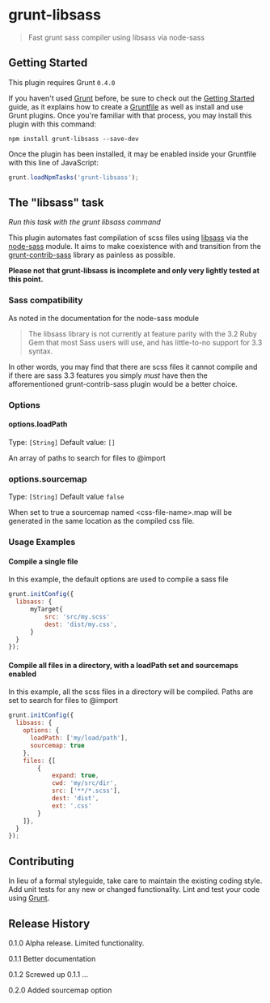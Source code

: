 # grunt-libsass

> Fast grunt sass compiler using libsass via node-sass

## Getting Started
This plugin requires Grunt `0.4.0`

If you haven't used [Grunt](http://gruntjs.com/) before, be sure to check out the [Getting Started](http://gruntjs.com/getting-started) guide, as it explains how to create a [Gruntfile](http://gruntjs.com/sample-gruntfile) as well as install and use Grunt plugins. Once you're familiar with that process, you may install this plugin with this command:

```shell
npm install grunt-libsass --save-dev
```

Once the plugin has been installed, it may be enabled inside your Gruntfile with this line of JavaScript:

```js
grunt.loadNpmTasks('grunt-libsass');
```

## The "libsass" task

*Run this task with the grunt libsass command*

This plugin automates fast compilation of scss files using [libsass](https://github.com/hcatlin/libsass) via the
[node-sass](https://github.com/andrew/node-sass) module. It aims to make coexistence with and transition from the
[grunt-contrib-sass](https://github.com/gruntjs/grunt-contrib-sass) library as painless as possible.

**Please not that grunt-libsass is incomplete and only very lightly tested at this point.**

### Sass compatibility

As noted in the documentation for the node-sass module

> The libsass library is not currently at feature parity with the 3.2 Ruby Gem that most Sass users will use,
> and has little-to-no support for 3.3 syntax.

In other words, you may find that there are scss files it cannot compile and if there are sass 3.3 features you simply
*must* have then the afforementioned grunt-contrib-sass plugin would be a better choice.

### Options

#### options.loadPath
Type: `[String]`
Default value: `[]`

An array of paths to search for files to @import

### options.sourcemap
Type: `[String]`
Default value `false`

When set to true a sourcemap named &lt;css-file-name&gt;.map will be generated in the same location as the compiled css
file.


### Usage Examples

#### Compile a single file
In this example, the default options are used to compile a sass file

```js
grunt.initConfig({
  libsass: {
      myTarget{
          src: 'src/my.scss'
          dest: 'dist/my.css',
      }
  }
});
```

#### Compile all files in a directory, with a loadPath set and sourcemaps enabled
In this example, all the scss files in a directory will be compiled. Paths are set to search for files to @import

```js
grunt.initConfig({
  libsass: {
    options: {
      loadPath: ['my/load/path'],
      sourcemap: true
    },
    files: {[
        {
            expand: true,
            cwd: 'my/src/dir',
            src: ['**/*.scss'],
            dest: 'dist',
            ext: '.css'
        }
    ]},
  }
});
```

## Contributing
In lieu of a formal styleguide, take care to maintain the existing coding style. Add unit tests for any new or changed functionality. Lint and test your code using [Grunt](http://gruntjs.com/).

## Release History
0.1.0 Alpha release. Limited functionality.

0.1.1 Better documentation

0.1.2 Screwed up 0.1.1 ...

0.2.0 Added sourcemap option
